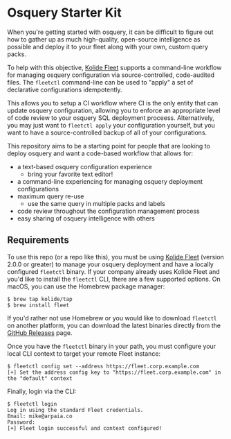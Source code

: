 # Osquery Starter Kit

When you're getting started with osquery, it can be difficult to figure out how to gather up as much high-quality, open-source intelligence as possible and deploy it to your fleet along with your own, custom query packs.

To help with this objective, [Kolide Fleet](https://github.com/kolide/fleet) supports a command-line workflow for managing osquery configuration via source-controlled, code-audited files. The `fleetctl` command-line can be used to "apply" a set of declarative configurations idempotently.

This allows you to setup a CI workflow where CI is the only entity that can update osquery configuration, allowing you to enforce an appropriate level of code review to your osquery SQL deployment proceess. Alternatively, you may just want to `fleetctl apply` your configuration yourself, but you want to have a source-controlled backup of all of your configurations.

This repository aims to be a starting point for people that are looking to deploy osquery and want a code-based workflow that allows for:

- a text-based osquery configuration experience
  - bring your favorite text editor!
- a command-line experiencing for managing osquery deployment configurations
- maximum query re-use
  - use the same query in multiple packs and labels
- code review throughout the configuration management process
- easy sharing of osquery intelligence with others

## Requirements

To use this repo (or a repo like this), you must be using [Kolide Fleet](https://github.com/kolide/fleet) (version 2.0.0 or greater) to manage your osquery deployment and have a locally configured `fleetctl` binary. If your company already uses Kolide Fleet and you'd like to install the `fleetctl` CLI, there are a few supported options. On macOS, you can use the Homebrew package manager:

```
$ brew tap kolide/tap
$ brew install fleet
```

If you'd rather not use Homebrew or you would like to download `fleetctl` on another platform, you can download the latest binaries directly from the [GitHub Releases](https://github.com/kolide/fleet/releases) page.

Once you have the `fleetctl` binary in your path, you must configure your local CLI context to target your remote Fleet instance:

```
$ fleetctl config set --address https://fleet.corp.example.com
[+] Set the address config key to "https://fleet.corp.example.com" in the "default" context
```

Finally, login via the CLI:

```
$ fleetctl login
Log in using the standard Fleet credentials.
Email: mike@arpaia.co
Password:
[+] Fleet login successful and context configured!
```
